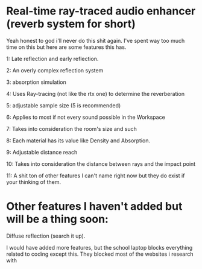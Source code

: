 # Real-time ray-traced audio enhancer (reverb system for short)
Yeah honest to god i'll never do this shit again. 
  I've spent way too much time on this but here are some features this has.
  
1: Late reflection and early reflection.

2: An overly complex reflection system

3: absorption simulation

4: Uses Ray-tracing (not like the rtx one) to determine the reverberation

5: adjustable sample size (5 is recommended)

6: Applies to most if not every sound possible in the Workspace

7: Takes into consideration the room's size and such

8: Each material has its value like Density and Absorption.

9: Adjustable distance reach

10: Takes into consideration the distance between rays and the impact point

11: A shit ton of other features I can't name right now but they do exist if your thinking of them.

# Other features I haven't added but will be a thing soon:

Diffuse reflection (search it up).

I would have added more features, but the school laptop blocks everything related to coding except this. They blocked most of the websites i research with



